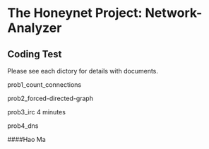 The Honeynet Project: Network-Analyzer
================

Coding Test
-------

Please see each dictory for details with documents.

prob1_count_connections

prob2_forced-directed-graph

prob3_irc	4 minutes

prob4_dns

####Hao Ma
